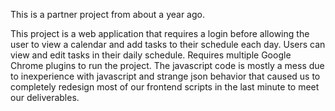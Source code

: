 This is a partner project from about a year ago.

This project is a web application that requires a login before allowing the user to view a calendar and add tasks to their schedule each day. Users can view and edit tasks in their
daily schedule.
Requires multiple Google Chrome plugins to run the project. The javascript code is mostly a mess due to inexperience with javascript and strange json behavior that caused
us to completely redesign most of our frontend scripts in the last minute to meet our deliverables.

